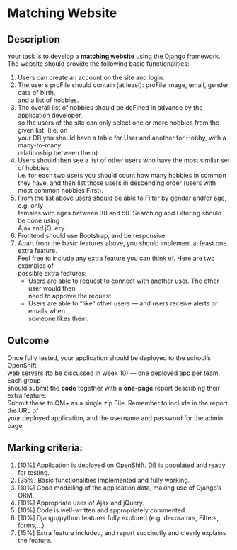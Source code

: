 # Matching Website

## Description 	
Your	task	is	to	develop	a	**matching	website**	using	the	Django	framework.	
The	website	should	provide	the	following	basic	functionalities:		

1. Users	can	create	an	account	on	the	site	and	login.	
2. The	user’s	proFile	should	contain	(at	least):	proFile	image,	email,	gender,	date	of	birth,	
and	a	list	of	hobbies.	
3. The	overall	list	of	hobbies	should	be	deFined	in	advance	by	the	application	developer,	
so	the	users	of	the	site	can	only	select	one	or	more	hobbies	from	the	given	list.	(i.e.	on	
your	DB	you	should	have	a	table	for	User	and	another	for	Hobby,	with	a	many-to-many	
relationship	between	them)
4. Users	should	then	see	a	list	of	other	users	who	have	the	most	similar	set	of	hobbies,	
i.e.	for	each	two	users	you	should	count	how	many	hobbies	in	common	they	have,	and	
then	list	those	users	in	descending	order	(users	with	most	common	hobbies	First).		
5. From	the	list	above	users	should	be	able	to	Filter	by	gender	and/or	age,	e.g.	only	
females	with	ages	between	30	and	50.	Searching	and	Filtering	should	be	done	using	
Ajax	and	jQuery.	
6. Frontend	should	use	Bootstrap,	and	be	responsive.	
7. Apart	from	the	basic	features	above,	you	should	implement	at	least	one	extra	feature.	
Feel	free	to	include	any	extra	feature	you	can	think	of.	Here	are	two	examples	of	
possible	extra	features:	
    - Users	are	able	to	request	to	connect	with	another	user.	The	other	user	would	then	
need	to	approve	the	request.	
    - Users	are	able	to	“like”	other	users	—	and	users	receive	alerts	or	emails	when	
someone	likes	them.	

## Outcome	
Once	fully	tested,	your	application	should	be	deployed	to	the	school’s	OpenShift	
web	servers	(to	be	discussed	in	week	10)	—	one	deployed	app	per	team.	Each	group	
should	submit	the	**code**	together	with	a	**one-page**	report	describing	their	extra	feature.	
Submit	these	to	QM+	as	a	single	zip	File.	Remember	to	include	in	the	report	the	URL	of	
your	deployed	application,	and	the	username	and	password	for	the	admin	page.

## Marking criteria:
1. [10%]	Application	is	deployed	on	OpenShift.	DB	is	populated	and	ready	for	testing.	
2. [35%]	Basic	functionalities	implemented	and	fully	working.	
3. [10%]	Good	modelling	of	the	application	data,	making	use	of	Django’s	ORM.	
4. [10%]	Appropriate	uses	of	Ajax	and	jQuery.	
5. [10%]	Code	is	well-written	and	appropriately	commented.	
6. [10%]	Django/python	features	fully	explored	(e.g.	decorators,	Filters,	forms,…).	
7. [15%]	Extra	feature	included,	and	report	succinctly	and	clearly	explains	the	feature.	
